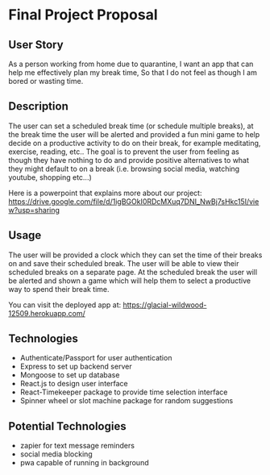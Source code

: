 # Final Project Proposal

## User Story

As a person working from home due to quarantine,
I want an app that can help me effectively plan my break time,
So that I do not feel as though I am bored or wasting time.

## Description

The user can set a scheduled break time (or schedule multiple breaks), 
at the break time the user will be alerted and provided a fun mini game to help decide
on a productive activity to do on their break, for example meditating, exercise, reading, etc..
The goal is to prevent the user from feeling as though they have nothing to do and provide
positive alternatives to what they might default to on a break (i.e. browsing social media, watching youtube, shopping etc...)

Here is a powerpoint that explains more about our project: https://drive.google.com/file/d/1igBGOkI0RDcMXuq7DNI_NwBj7sHkc15I/view?usp=sharing

## Usage

The user will be provided a clock which they can set the time of their breaks on and save their scheduled break.
The user will be able to view their scheduled breaks on a separate page.
At the scheduled break the user will be alerted and shown a game which will help them to select
a productive way to spend their break time.

You can visit the deployed app at: https://glacial-wildwood-12509.herokuapp.com/

## Technologies

* Authenticate/Passport for user authentication
* Express to set up backend server
* Mongoose to set up database
* React.js to design user interface
* React-Timekeeper package to provide time selection interface
* Spinner wheel or slot machine package for random suggestions

## Potential Technologies

* zapier for text message reminders
* social media blocking
* pwa capable of running in background

